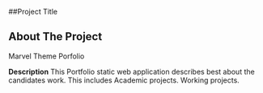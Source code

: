 ##Project Title

<!-- ABOUT THE PROJECT -->
## About The Project
Marvel Theme Porfolio

**Description**
This Portfolio static web application describes best about the candidates work. This includes Academic projects. Working projects.



